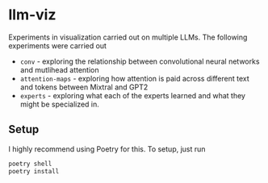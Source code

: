 # llm-viz

Experiments in visualization carried out on multiple LLMs. The following experiments were carried out 
- `conv` - exploring the relationship between convolutional neural networks and mutlihead attention
- `attention-maps` - exploring how attention is paid across different text and tokens between Mixtral and GPT2
- `experts` - exploring what each of the experts learned and what they might be specialized in. 

## Setup

I highly recommend using Poetry for this. To setup, just run 

```bash
poetry shell
poetry install
```
